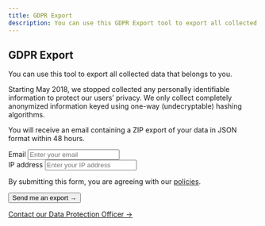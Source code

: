 ```yaml
---
title: GDPR Export
description: You can use this GDPR Export tool to export all collected data that belongs to you.
---
```


<section class="hero pb-5">
	<div class="container">
		<div class="row">
			<div class="col-md-6">
				<h1>GDPR Export</h1>
                <p>You can use this tool to export all collected data that belongs to you.</p>
                <p>Starting May 2018, we stopped collected any personally identifiable information to protect our users’ privacy. We only collect completely anonymized information keyed using one-way (undecryptable) hashing algorithms.</p>
                <p>You will receive an email containing a ZIP export of your data in JSON format within 48 hours.</p>
			</div>
            <div class="col-md-6 mt-4 mt-md-0">
                <div class="card p-4">
                    <form action="https://formspree.io/yourfriends@oswaldlabs.com" method="POST">
                        <div class="form-group">
                            <label for="email">Email</label>
                            <input type="email" name="email" class="form-control" id="email" placeholder="Enter your email" required>
                        </div>
                        <div class="form-group">
                            <label for="ip">IP address</label>
                            <input name="ip" class="form-control ip-address-fill" id="ip" placeholder="Enter your IP address" required>
                        </div>
                        <input type="hidden" name="type" value="export">
                        <input type="hidden" name="page" class="agastya-url-prefill">
                        <p class="small">By submitting this form, you are agreeing with our <a href="/policies/">policies</a>.</p>
                        <button class="btn btn-primary btn-lg">Send me an export &rarr;</button>
                    </form>
                </div>
                <a href="/contact/?department=Data+Protection+Officer" class="btn btn-outline-primary btn-block mt-4">Contact our Data Protection Officer &rarr;</a>
            </div>
		</div>
	</div>
</section>